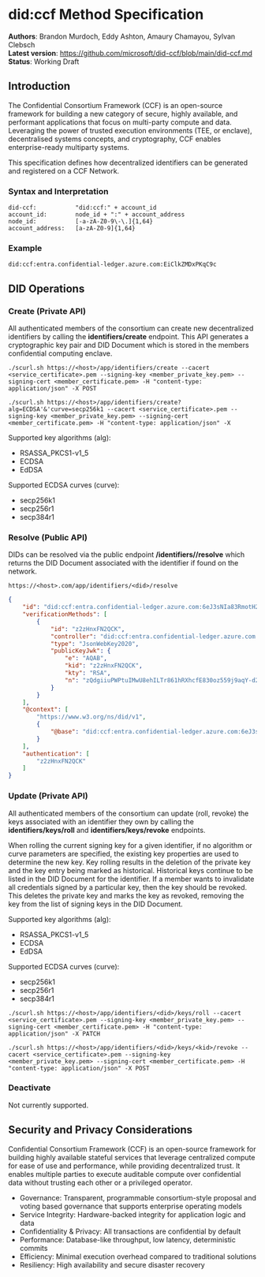 # did:ccf Method Specification

**Authors**: Brandon Murdoch, Eddy Ashton, Amaury Chamayou, Sylvan Clebsch  
**Latest version**: https://github.com/microsoft/did-ccf/blob/main/did-ccf.md  
**Status**: Working Draft  

## Introduction

The Confidential Consortium Framework (CCF) is an open-source framework for building a new category of secure, highly available, and performant applications that focus on multi-party compute and data.
Leveraging the power of trusted execution environments (TEE, or enclave), decentralised systems concepts, and cryptography, CCF enables enterprise-ready multiparty systems.

This specification defines how decentralized identifiers can be generated and registered on a CCF Network.

### Syntax and Interpretation

```
did-ccf:           "did:ccf:" + account_id 
account_id:        node_id + ":" + account_address
node_id:           [-a-zA-Z0-9\-\.]{1,64}
account_address:   [a-zA-Z0-9]{1,64}
```
### Example
```
did:ccf:entra.confidential-ledger.azure.com:EiClkZMDxPKqC9c
```

## DID Operations

### Create (Private API)
All authenticated members of the consortium can create new decentralized identifiers by calling the **identifiers/create** endpoint. This API generates a cryptographic key pair and DID Document which is stored in the members confidential computing enclave. 

```
./scurl.sh https://<host>/app/identifiers/create --cacert <service_certificate>.pem --signing-key <member_private_key.pem> --signing-cert <member_certificate.pem> -H "content-type: application/json" -X POST

./scurl.sh https://<host>/app/identifiers/create?alg=ECDSA'&'curve=secp256k1 --cacert <service_certificate>.pem --signing-key <member_private_key.pem> --signing-cert <member_certificate.pem> -H "content-type: application/json" -X
```

Supported key algorithms (alg):
- RSASSA_PKCS1-v1_5
- ECDSA
- EdDSA
    
Supported ECDSA curves (curve):
- secp256k1
- secp256r1
- secp384r1

### Resolve (Public API)
DIDs can be resolved via the public endpoint **/identifiers/<did>/resolve** which returns the DID Document associated with the identifier if found on the network.

```
https://<host>.com/app/identifiers/<did>/resolve
```
```json
{
    "id": "did:ccf:entra.confidential-ledger.azure.com:6eJ3sNIa83RmotH2qy2AH3FBsBvcAAtwpCwkHRwu1hg",
    "verificationMethods": [
        {
            "id": "z2zHnxFN2QCK",
            "controller": "did:ccf:entra.confidential-ledger.azure.com:6eJ3sNIa83RmotH2qy2AH3FBsBvcAAtwpCwkHRwu1hg",
            "type": "JsonWebKey2020",
            "publicKeyJwk": {
                "e": "AQAB",
                "kid": "z2zHnxFN2QCK",
                "kty": "RSA",
                "n": "zQdgiiuPWPtuIMwU8ehILTr861hRXhcfE830oz559j9aqY-d2AY0F1iCsMAjqQTGifY2yjnYxDlItaKzhQ6xM6uwwv16DQjiv4l1-7QtU-ltgDCAMQR4FOA3rZ8_sl8T-V3BQqMY431AiCgV0ZrxjCSP01EHRnybDSmHbXPvJJEYSdXmMSDUhWrOQC3RPXSrLGxUXmu9bI-Nt3qY6RIHh3d2PYvnVasR5pUNzQVBrqCKQkeydvPeUV_wVMYKcGjH8Dr_99UCPlGItvfD-CcvSOBzYT7QeWXosAgrcxXr1fKvDVocnwBBliwaYraJjuX0ccOT8OTW4MlegFboSQViwVPn6sB5jn-vlwtaSUgj4NZzZ5rB2GLxB1yTDkJ3YNsNGV70oRZ5_aANLf3zpoqSYy1_xBW0TZhXfUgn3296f3fDr6PhH4B3tgjNvy1Ym0n4MCpu5KI3YB5a_88ljigzm5zBjji53zujzGi87gMYY0tzvSf0MQH93qoP7ch62crQjbJ-0gHYc8ib3IP_ixqFM7-PDD4r_q2-GSAbcKkoue4zGjQPGok8yZHTDETKlkmnEr6zSS9AiUmKpxZS4KBWTafFUwEIMpmt5n0eHpU6TW113SRhS2Q_6EzKlQ0ZqJCDtkmQigDYUTeg4Q1zvC4ym4AG_YttIpYZqqJ_QBI5S6s"
            }
        }
    ],
    "@context": [
        "https://www.w3.org/ns/did/v1",
        {
            "@base": "did:ccf:entra.confidential-ledger.azure.com:6eJ3sNIa83RmotH2qy2AH3FBsBvcAAtwpCwkHRwu1hg"
        }
    ],
    "authentication": [
        "z2zHnxFN2QCK"
    ]
}
```
### Update (Private API)
All authenticated members of the consortium can update (roll, revoke) the keys associated with an identifier they own by calling the **identifiers/keys/roll** and **identifiers/keys/revoke** endpoints. 

When rolling the current signing key for a given identifier, if no algorithm or curve parameters are specified, the existing key properties are used to determine the new key. Key rolling results in the deletion of the private key and the key entry being marked as historical. Historical keys continue to be listed in the DID Document for the identifier. If a member wants to invalidate all credentials signed by a particular key, then the key should be revoked. This deletes the private key and marks the key as revoked, removing the key from the list of signing keys in the DID Document.

Supported key algorithms (alg):
- RSASSA_PKCS1-v1_5
- ECDSA
- EdDSA
    
Supported ECDSA curves (curve):
- secp256k1
- secp256r1
- secp384r1

```
./scurl.sh https://<host>/app/identifiers/<did>/keys/roll --cacert <service_certificate>.pem --signing-key <member_private_key.pem> --signing-cert <member_certificate.pem> -H "content-type: application/json" -X PATCH

./scurl.sh https://<host>/app/identifiers/<did>/keys/<kid>/revoke --cacert <service_certificate>.pem --signing-key <member_private_key.pem> --signing-cert <member_certificate.pem> -H "content-type: application/json" -X POST
```

### Deactivate
Not currently supported.

## Security and Privacy Considerations
Confidential Consortium Framework (CCF) is an open-source framework for building highly available stateful services that leverage centralized compute for ease of use and performance, while providing decentralized trust. It enables multiple parties to execute auditable compute over confidential data without trusting each other or a privileged operator.

- Governance: Transparent, programmable consortium-style proposal and voting based governance that supports enterprise operating models
- Service Integrity: Hardware-backed integrity for application logic and data
- Confidentiality & Privacy: All transactions are confidential by default
- Performance: Database-like throughput, low latency, deterministic commits
- Efficiency: Minimal execution overhead compared to traditional solutions
- Resiliency: High availability and secure disaster recovery